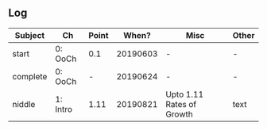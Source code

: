 ## Log


Subject | Ch | Point | When? | Misc | Other
--- | --- | --- | --- |--- |---
start | 0: OoCh | 0.1 | 20190603 | - | -
complete | 0: OoCh | - | 20190624 | - | -
niddle | 1: Intro | 1.11 | 20190821 | Upto 1.11 Rates of Growth | text